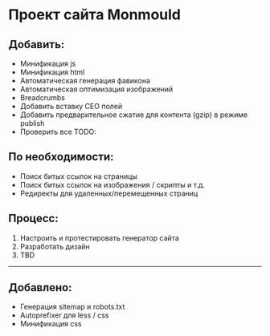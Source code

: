 # Проект сайта Monmould

## Добавить:
* Минификация js
* Минификация html
* Автоматическая генерация фавикона
* Автоматическая оптимизация изображений
* Breadcrumbs
* Добавить вставку СЕО полей
* Добавить предварительное сжатие для контента (gzip) в режиме publish
* Проверить все TODO:

## По необходимости:
* Поиск битых ссылок на страницы
* Поиск битых ссылок на изображения / скрипты и т.д.
* Редиректы для удаленных/перемещенных страниц

## Процесс:
1. Настроить и протестировать генератор сайта
2. Разработать дизайн
3. TBD

--------------------------------------------
## Добавлено:
* Генерация sitemap и robots.txt
* Autoprefixer для less / css
* Минификация css
